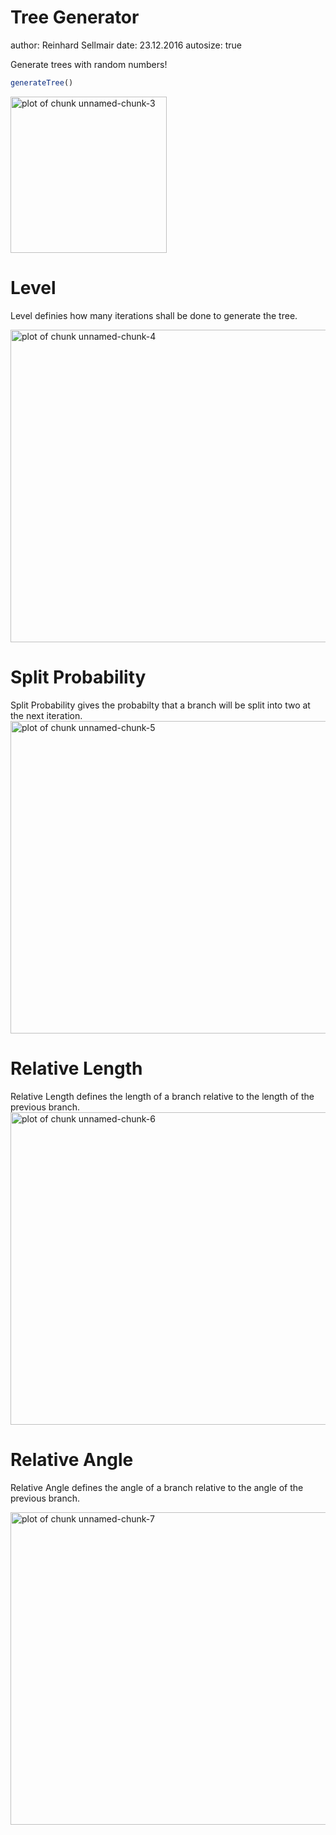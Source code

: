 Tree Generator
========================================================
author: Reinhard Sellmair
date: 23.12.2016
autosize: true

Generate trees with random numbers!






```r
generateTree()
```

<img src="PitchPresentation-figure/unnamed-chunk-3-1.png" title="plot of chunk unnamed-chunk-3" alt="plot of chunk unnamed-chunk-3" height="250px" />

Level 
========================================================
Level definies how many iterations shall be done to generate the tree.

<img src="PitchPresentation-figure/unnamed-chunk-4-1.png" title="plot of chunk unnamed-chunk-4" alt="plot of chunk unnamed-chunk-4" width="2400px" height="500px" />


Split Probability
========================================================
Split Probability gives the probabilty that a branch will be split into two at the next iteration.
<img src="PitchPresentation-figure/unnamed-chunk-5-1.png" title="plot of chunk unnamed-chunk-5" alt="plot of chunk unnamed-chunk-5" width="2400px" height="500px" />

Relative Length
========================================================

Relative Length defines the length of a branch relative to the length of the previous branch.
<img src="PitchPresentation-figure/unnamed-chunk-6-1.png" title="plot of chunk unnamed-chunk-6" alt="plot of chunk unnamed-chunk-6" width="2400px" height="500px" />

Relative Angle
======================================================
Relative Angle defines the angle of a branch relative to the angle of the previous branch.

<img src="PitchPresentation-figure/unnamed-chunk-7-1.png" title="plot of chunk unnamed-chunk-7" alt="plot of chunk unnamed-chunk-7" width="2400px" height="500px" />
